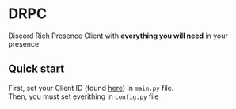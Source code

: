 # DRPC
Discord Rich Presence Client with **everything you will need** in your presence
## Quick start
First, set your Client ID (found [here](https://discord.com/developers/applications)) in `main.py` file.<br>
Then, you must set everithing in `config.py` file
